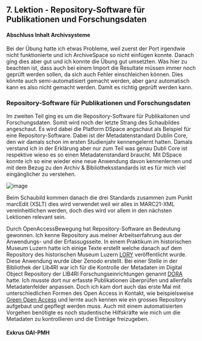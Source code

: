 ## 7. Lektion - Repository-Software für Publikationen und Forschungsdaten
#### Abschluss Inhalt Archivsysteme
Bei der Übung hatte ich etwas Probleme, weil zuerst der Port irgendwie nicht funktionierte und ich ArchiveSpace so nicht einfügen konnte. Danach ging dies aber gut und ich konnte die Übung gut umsetzten.
Was hier zu beachten ist, dass auch bei einem Import die Resultate müssen immer noch geprüft werden sollen, da sich auch Fehler einschleichen können. Dies könnte auch semi-automatisiert gemacht werden, aber ganz automatisch kann es also nicht gemacht werden. Damit es richtig geprüft werden kann.

### Repository-Software für Publikationen und Forschungsdaten 
Im zweiten Teil ging es um die Repository-Software für Publikaitonen und Forschungsdaten. Somit wird noch der letzte Strang des Schaubildes angeschaut. Es wird dabei die Platform DSpace angschaut als Beispiel für eine Repository-Software. Dabei ist der Metadatenstandard Dublin Core, den wir damals schon im ersten Studienjahr kennengelernt hatten. Damals verstand ich in der Erklärung aber nur zum Teil was genau Dubli Core ist respektive wieso es so einen Metadatenstandard braucht. Mit DSpace konnte ich so eine wieder eine neue Anwendung davon kennenlernen und mit dem Bezug zu den Archiv & Bibliotheksstandards ist es für mich viel eingänglicher zu verstehen.

![image](https://github.com/blaettmartin/Lerntagebuch_BAIN/assets/90840517/573d1996-af11-4c94-b744-0f94fdd93e3e)

Beim Schaubild kommen danach die drei Standards zusammen zum Punkt marcEdit (XSLT) dies wird verwendet weil wir alles in MARC21-XML vereinheitlichen werden, doch dies wird vor allem in den nächsten Lektionen relevant sein.

Durch OpenAccessBewegung hat Repository-Software an Bedeutung gewonnen. Ich kenne Repository aus meiner Arbeitserfahrung aus der Anwendungs- und der Erfassugsseite. In einem Praktikum im historischen Museum Luzern hatte ich einige Texte erstellt welche danach auf dem Repository des historischen Museum Luzern [LORY](https://zenodo.org/communities/lory_hml/?page=1&size=20) veröffentlicht wurde. Diese Anwendung wurde über Zenodo erstellt. Bei einer Stelle in der Bibliothek der Lib4RI war ich für die Kontrolle der Metadaten im Digital Object Repository der LIB4RI Forschungseinrichtungen genannt [DORA](https://www.dora.lib4ri.ch/) hatte. Ich musste dort nur erfasste Publikationen überprüfen und allenfalls Metadatenfelder anpassen. Doch ich kam dort auch das erste Mal mit unterschiedlichen Formen des Open Access in Kontakt, wie beispielsweise [Green Open Access](https://www.lib4ri.ch/green-open-access) und lernte auch kennen wie ein grosses Repository aufgebaut und gepflegt werden muss. Auch mit einem automatisierten Vorgehen benötigte es noch studentische Hilfskräfte wie mich um die Metadaten zu kontrollieren und die Einträge freizugeben. 

#### Exkrus OAI-PMH





